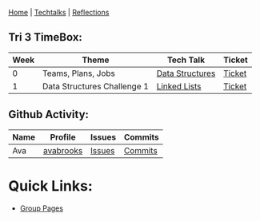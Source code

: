 [Home](https://avabrooks.github.io/avarepository/) | [Techtalks](https://avabrooks.github.io/avarepository/techtalks) | [Reflections](https://avabrooks.github.io/avarepository/reflections) 


## Tri 3 TimeBox: 

| Week | Theme | Tech Talk | Ticket | 
| ------ | ----- | ----- | ---- |
| 0| Teams, Plans, Jobs | [Data Structures](https://avabrooks.github.io/avarepository/techtalks) | [Ticket](https://github.com/avabrooks/avarepository/issues/1)
| 1| Data Structures Challenge 1 | [Linked Lists](https://avabrooks.github.io/avarepository/techtalks) | [Ticket](https://github.com/avabrooks/avarepository/issues/2)

## Github Activity:

| Name | Profile | Issues | Commits | 
| ------ | ----- | ----- | ---- |
| Ava| [avabrooks](https://github.com/avabrooks) | [Issues](https://github.com/avabrooks/swagketo/issues/assigned/avabrooks) | [Commits](https://github.com/avabrooks/swagketo/commits?author=avabrooks)


# Quick Links:
 - [Group Pages](https://avabrooks.github.io/swagketo/)








